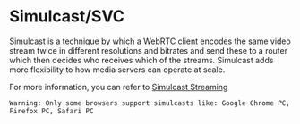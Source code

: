 # Simulcast/SVC

Simulcast is a technique by which a WebRTC client encodes the same video stream twice in different resolutions and bitrates and send these to a router which then decides who receives which of the streams. Simulcast adds more flexibility to how media servers can operate at scale.

For more information, you can refer to [Simulcast Streaming](https://bloggeek.me/webrtcglossary/simulcast/)

`Warning: Only some browsers support simulcasts like: Google Chrome PC, Firefox PC, Safari PC`
